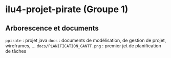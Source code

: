 # ilu4-projet-pirate (Groupe 1)

## Arborescence et documents
`ppirate` : projet java
`docs` : documents de modélisation, de gestion de projet, wireframes, ...
`docs/PLANIFICATION_GANTT.png` : premier jet de planification de tâches
